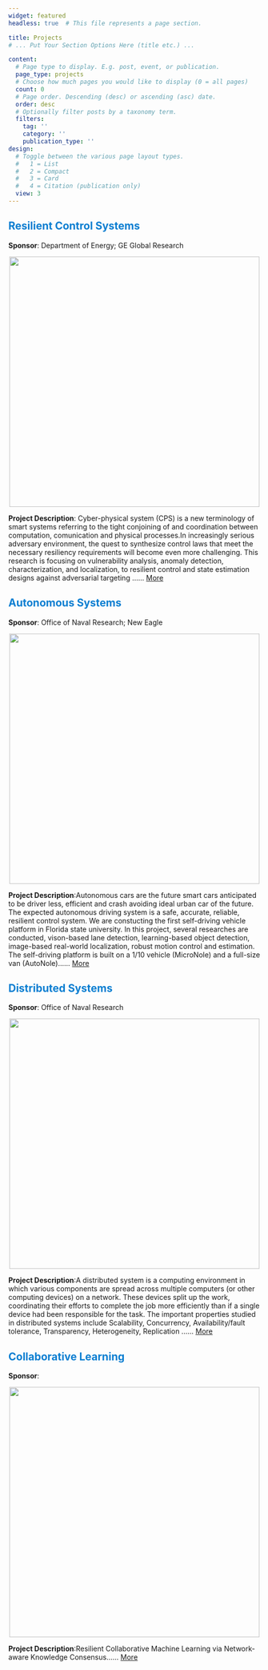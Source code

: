 ```yaml
---
widget: featured
headless: true  # This file represents a page section.

title: Projects
# ... Put Your Section Options Here (title etc.) ...

content:
  # Page type to display. E.g. post, event, or publication.
  page_type: projects
  # Choose how much pages you would like to display (0 = all pages)
  count: 0
  # Page order. Descending (desc) or ascending (asc) date.
  order: desc
  # Optionally filter posts by a taxonomy term.
  filters:
    tag: ''
    category: ''
    publication_type: ''
design:
  # Toggle between the various page layout types.
  #   1 = List
  #   2 = Compact
  #   3 = Card
  #   4 = Citation (publication only)
  view: 3
---
```

## <span style="color: #0a7ed1;font-weight:bold">Resilient Control Systems</span>
**Sponsor**: Department of Energy; GE Global Research <br>
<p align="center">
<img src="https://user-images.githubusercontent.com/72170474/153111274-fd5a581f-b9f7-47d6-9767-fa8b59e92765.png" width="500" />
 </p>
<b>Project Description</b>: Cyber-physical system (CPS) is a new terminology of smart systems referring to the tight conjoining of and coordination between computation, comunication and physical processes.In increasingly serious adversary environment, the quest to synthesize control laws that meet the necessary resiliency requirements will become even more challenging. This research is focusing on vulnerability analysis, anomaly detection, characterization, and localization, to resilient control and state estimation designs against adversarial targeting ...... <a href="https://raslab.netlify.app/projects/resilientcps/">More</a>

## <span style="color: #0a7ed1;font-weight:bold">Autonomous Systems</span>
<b>Sponsor</b>: Office of Naval Research; New Eagle<br>
<p align="center">
<img src="https://user-images.githubusercontent.com/72170474/153111666-6a855231-118d-4a7d-b574-823269939a83.png" width="500" />
 </p>
<b>Project Description</b>:Autonomous cars are the future smart cars anticipated to be driver less, efficient and crash avoiding ideal urban car of the future. The expected autonomous driving system is a safe, accurate, reliable, resilient control system. We are constucting the first self-driving vehicle platform in Florida state university. In this project, several researches are conducted, vison-based lane detection, learning-based object detection, image-based real-world localization, robust motion control and estimation. The self-driving platform is built on a 1/10 vehicle (MicroNole) and a full-size van (AutoNole)...... <a href="https://raslab.netlify.app/projects/autocontrol/">More</a> 

## <span style="color: #0a7ed1;font-weight:bold">Distributed Systems</span>
<b>Sponsor</b>: Office of Naval Research<br>
<p align="center">
<img src="https://user-images.githubusercontent.com/72170474/153114224-0f91cec9-b8f4-4217-98f4-1fa7bb18e5e4.png" width="500" />
 </p>
<b>Project Description</b>:A distributed system is a computing environment in which various components are spread across multiple computers (or other computing devices) on a network. These devices split up the work, coordinating their efforts to complete the job more efficiently than if a single device had been responsible for the task. The important properties studied in distributed systems include Scalability, Concurrency, Availability/fault tolerance, Transparency, Heterogeneity, Replication ...... <a href="https://raslab.netlify.app/projects/distri_power/">More</a> 
 
## <span style="color: #0a7ed1;font-weight:bold">Collaborative Learning</span>
<b>Sponsor</b>: <br>
<p align="center">
<img src="https://user-images.githubusercontent.com/72170474/153112875-cdcdcc4b-e643-4afa-96b8-95fb9960a935.png" width="500" />
 </p>
<b>Project Description</b>:Resilient Collaborative Machine Learning via Network-aware Knowledge Consensus...... <a href="https://raslab.netlify.app/projects/collaborative_learning/">More</a> 
